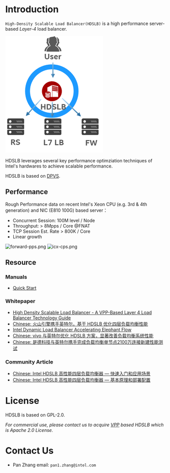 # Introduction

`High-Density Scalable Load Balancer(HDSLB)` is a high performance server-based *Layer-4* load balancer.

![hdslb.png](./pic/hdslb.png)

HDSLB leverages several key performance optimziation techniques of Intel's hardwares to achieve scalable performance.

HDSLB is based on [DPVS](https://github.com/iqiyi/dpvs).

## Performance

Rough Performance data on recent Intel's Xeon CPU (e.g. 3rd & 4th generation) and NIC (E810 100G) based server：

* Concurrent Session: 100M level / Node
* Throughput: > 8Mpps / Core @FNAT
* TCP Session Est. Rate > 800K / Core
* Linear growth

![forward-pps.png](./pic/forward-pps.png)
![icx-cps.png](./pic/icx-cps.png)

## Resource

### Manuals

* [Quick Start](./doc/Quick_start.md)

### Whitepaper

* [High Density Scalable Load Balancer - A VPP-Based Layer 4 Load Balancer Technology Guide](https://networkbuilders.intel.com/docs/networkbuilders/high-density-scalable-load-balancer-a-vpp-based-layer-4-load-balancer-technology-guide-1701169184.pdf)
* [Chinese: 火山引擎携手英特尔，基于 HDSLB 优化四层负载均衡性能](https://www.intel.cn/content/dam/www/central-libraries/cn/zh/documents/2023-01/23-22cmf255-volcano-engine-edge-cloud-sees-great-optimazation-in-four-tier-load-balancing-performance-with-hdslb-built-on-intel-hardware-and-software-case-study.pdf)
* [Intel Dynamic Load Balancer Accelerating Elephant Flow](https://networkbuilders.intel.com/solutionslibrary/intel-dynamic-load-balancer-intel-dlb-accelerating-elephant-flow-technology-guide)
* [Chinese: vivo 与英特尔优化 HDSLB 方案，显著改善负载均衡系统性能](https://www.intel.cn/content/www/cn/zh/artificial-intelligence/optimize-hdslb-to-improve-load-balancing-systems.html)
* [Chinese: 是德科技与英特尔携手完成负载均衡单节点2100万连接新建性能测试](https://mp.weixin.qq.com/s/9eLTNXKmYitIFmf2PpTUGQ)

### Community Article

* [Chinese: Intel HDSLB 高性能四层负载均衡器 — 快速入门和应用场景](https://blog.csdn.net/Jmilk/article/details/138751619)
* [Chinese: Intel HDSLB 高性能四层负载均衡器 — 基本原理和部署配置](https://blog.csdn.net/Jmilk/article/details/138752089)

# License

HDSLB is based on GPL-2.0.

*For commercial use, please contact us to acquire [VPP](https://fd.io/technology/) based HDSLB which is Apache 2.0 License.*

# Contact Us

* Pan Zhang email: `pan1.zhang@intel.com`
